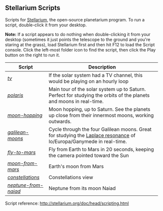 ## Stellarium Scripts
Scripts for [Stellarium](http://stellarium.org/), the open-source planetarium program.  To run a script, double-click it from your desktop.

**Note:** If a script appears to do nothing when double-clicking it from your desktop (sometimes it just points the telescope to the ground and you're staring at the grass), load Stellarium first and then hit F12 to load the Script console. Click the left-most folder icon to find the script, then click the Play button on the right to run it.

Script | Description
--- | ---
*[tv](./tv.ssc)* | If the solar system had a TV channel, this would be playing on an hourly loop
*[polaris](./polaris.ssc)* | Main tour of the solar system up to Saturn. Perfect for studying the orbits of the planets and moons in real-time.
*[moon-hopping](./moon-hopping.ssc)* | Moon hopping, up to Saturn. See the planets up close from their innermost moons, working outwards.
*[galilean-moons](./galilean-moons.ssc)* | Cycle through the four Galilean moons. Great for studying the [Laplace resonance](https://en.wikipedia.org/wiki/Orbital_resonance#Laplace_resonance) of Io/Europa/Ganymede in real-time.
*[fly-to-mars](./fly-to-mars.ssc)* | Fly from Earth to Mars in 20 seconds, keeping the camera pointed toward the Sun
*[moon-from-mars](./moon-from-mars.ssc)* | Earth's moon from Mars
*[constellations](./constellations.ssc)* | Constellations view
*[neptune-from-naiad](./neptune-from-naiad.ssc)* | Neptune from its moon Naiad

Script reference: <http://stellarium.org/doc/head/scripting.html>
